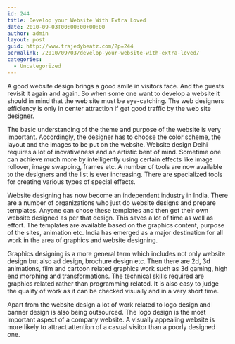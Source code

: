 ```yaml
---
id: 244
title: Develop your Website With Extra Loved
date: 2010-09-03T00:00:00+00:00
author: admin
layout: post
guid: http://www.trajedybeatz.com/?p=244
permalink: /2010/09/03/develop-your-website-with-extra-loved/
categories:
  - Uncategorized
---
```

A good website design brings a good smile in visitors face. And the guests revisit it again and again. So when some one want to develop a website it should in mind that the web site must be eye-catching. The web designers efficiency is only in center attraction if get good traffic by the web site designer.

The basic understanding of the theme and purpose of the website is very important. Accordingly, the designer has to choose the color scheme, the layout and the images to be put on the website. Website design Delhi requires a lot of inovativeness and an artistic bent of mind. Sometime one can achieve much more by intelligently using certain effects like image rollover, image swapping, frames etc. A number of tools are now available to the designers and the list is ever increasing. There are specialized tools for creating various types of special effects. 

Website designing has now become an independent industry in India. There are a number of organizations who just do website designs and prepare templates. Anyone can chose these templates and then get their own website designed as per that design. This saves a lot of time as well as effort. The templates are available based on the graphics content, purpose of the sites, animation etc. India has emerged as a major destination for all work in the area of graphics and website designing. 

Graphics designing is a more general term which includes not only website design but also ad design, brochure design etc. Then there are 2d, 3d animations, film and cartoon related graphics work such as 3d gaming, high end morphing and transformations. The technical skills required are graphics related rather than programming related. It is also easy to judge the quality of work as it can be checked visually and in a very short time.

Apart from the website design a lot of work related to logo design and banner design is also being outsourced. The logo design is the most important aspect of a company website. A visually appealing website is more likely to attract attention of a casual visitor than a poorly designed one.